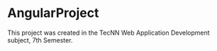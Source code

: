 # AngularProject

This project was created in the TecNN Web Application Development subject, 7th Semester.


